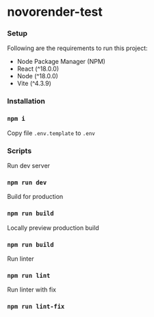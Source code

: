 # novorender-test

### Setup
Following are the requirements to run this project:

- Node Package Manager (NPM)
- React (^18.0.0)
- Node (^18.0.0)
- Vite (^4.3.9)

### Installation

### `npm i`

Copy file `.env.template` to `.env`

### Scripts

Run dev server
### `npm run dev`

Build for production
### `npm run build`

Locally preview production build
### `npm run build`

Run linter
### `npm run lint`

Run linter with fix
### `npm run lint-fix`